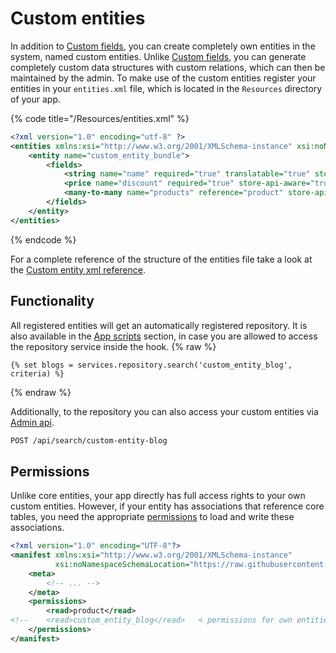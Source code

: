 # Custom entities

In addition to [Custom fields](custom-fields.md), you can create completely own entities in the system, named custom entities.
Unlike [Custom fields](custom-fields.md), you can generate completely custom data structures with custom relations, which can then be maintained by the admin.
To make use of the custom entities register your entities in your `entities.xml` file, which is located in the `Resources` directory of your app.

{% code title="<app root>/Resources/entities.xml" %}

```xml
<?xml version="1.0" encoding="utf-8" ?>
<entities xmlns:xsi="http://www.w3.org/2001/XMLSchema-instance" xsi:noNamespaceSchemaLocation="https://raw.githubusercontent.com/shopware/platform/trunk/src/Core/System/CustomEntity/Xml/entity-1.0.xsd">
    <entity name="custom_entity_bundle">
        <fields>
            <string name="name" required="true" translatable="true" store-api-aware="true" />
            <price name="discount" required="true" store-api-aware="true"/>
            <many-to-many name="products" reference="product" store-api-aware="true" />
        </fields>
    </entity>
</entities>
```

{% endcode %}

For a complete reference of the structure of the entities file take a look at the [Custom entity xml reference](../../../../resources/references/app-reference/entities-reference.md).

## Functionality

All registered entities will get an automatically registered repository. It is also available in the [App scripts](../app-scripts/README.md) section, in case you are allowed to access the repository service inside the hook.
{% raw %}

```twig
{% set blogs = services.repository.search('custom_entity_blog', criteria) %}
```

{% endraw %}

Additionally, to the repository you can also access your custom entities via [Admin api](../../../../concepts/api/admin-api.md).

```bash
POST /api/search/custom-entity-blog
```

## Permissions

Unlike core entities, your app directly has full access rights to your own custom entities. However, if your entity has associations that reference core tables,
you need the appropriate [permissions](../../../../resources/references/app-reference/manifest-reference.md) to load and write these associations.

```xml
<?xml version="1.0" encoding="UTF-8"?>
<manifest xmlns:xsi="http://www.w3.org/2001/XMLSchema-instance"
          xsi:noNamespaceSchemaLocation="https://raw.githubusercontent.com/shopware/platform/trunk/src/Core/Framework/App/Manifest/Schema/manifest-1.0.xsd">
    <meta>
        <!-- ... -->
    </meta>
    <permissions>
        <read>product</read>
<!--    <read>custom_entity_blog</read>   < permissions for own entities are automatically set  -->
    </permissions>
</manifest>
```
